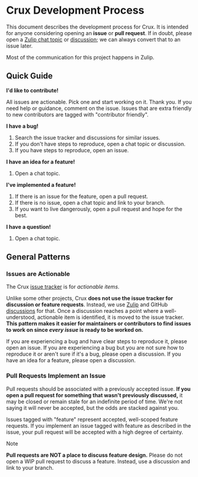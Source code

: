 # Crux Development Process

This document describes the development process for Crux. It is intended for
anyone considering opening an **issue** or **pull request**. If in doubt,
please open a [Zulip chat topic](https://crux-community.zulipchat.com/) or [discussion](https://github.com/redbadger/crux/discussions);
we can always convert that to an issue later.

Most of the communication for this project happens in Zulip.

## Quick Guide

**I'd like to contribute!**

All issues are actionable. Pick one and start working on it. Thank you.
If you need help or guidance, comment on the issue. Issues that are extra
friendly to new contributors are tagged with "contributor friendly".

**I have a bug!**

1. Search the issue tracker and discussions for similar issues.
2. If you don't have steps to reproduce, open a chat topic or discussion.
3. If you have steps to reproduce, open an issue.

**I have an idea for a feature!**

1. Open a chat topic.

**I've implemented a feature!**

1. If there is an issue for the feature, open a pull request.
2. If there is no issue, open a chat topic and link to your branch.
3. If you want to live dangerously, open a pull request and hope for the best.

**I have a question!**

1. Open a chat topic.

## General Patterns

### Issues are Actionable

The Crux [issue tracker](https://github.com/redbadger/crux/issues)
is for _actionable items_.

Unlike some other projects, Crux **does not use the issue tracker for
discussion or feature requests**. Instead, we
use [Zulip](https://crux-community.zulipchat.com/) and
GitHub [discussions](https://github.com/redbadger/crux/discussions) for that.
Once a discussion reaches a point where a well-understood, actionable
item is identified, it is moved to the issue tracker. **This pattern
makes it easier for maintainers or contributors to find issues to work on
since _every issue_ is ready to be worked on.**

If you are experiencing a bug and have clear steps to reproduce it, please
open an issue. If you are experiencing a bug but you are not sure how to
reproduce it or aren't sure if it's a bug, please open a discussion.
If you have an idea for a feature, please open a discussion.

### Pull Requests Implement an Issue

Pull requests should be associated with a previously accepted issue.
**If you open a pull request for something that wasn't previously discussed,**
it may be closed or remain stale for an indefinite period of time. We're not
saying it will never be accepted, but the odds are stacked against you.

Issues tagged with "feature" represent accepted, well-scoped feature requests.
If you implement an issue tagged with feature as described in the issue, your
pull request will be accepted with a high degree of certainty.

> [!NOTE]
>
> **Pull requests are NOT a place to discuss feature design.** Please do
> not open a WIP pull request to discuss a feature. Instead, use a discussion
> and link to your branch.
